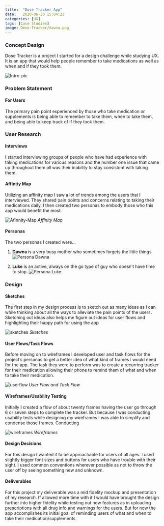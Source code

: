 ```yaml
---
title:  "Dose Tracker App"
date:   2020-06-30 15:04:23 
categories: [UX]
tags: [Case Studies]
image: Dose-Tracker/dawna.png
---
```

### Concept Design

Dose Tracker is a project I started for a design challenge while studying UX. It is an app that would help people remember to take medications as well as when and if they took them.

![Intro-pic](/images/Dose-Tracker/dosetrackerhero.png)



### Problem Statement
<p></p>

#### For Users
The primary pain point experienced by those who take medication or supplements is being able to remember to take them, when to take them, and being able to keep track of if they took them.

### User Research
<p></p>

#### Interviews
I started interviewing groups of people who have had experience with taking medications for various reasons and the number one issue that came up throughout them all was their inability to stay consistent with taking them.

#### Affinity Map
Utilizing an affinity map I saw a lot of trends among the users that I interviewed. They shared pain points and concerns relating to taking their medications daily. I then created two personas to embody those who this app would benefit the most.

![Afinnity-Map](/images/Dose-Tracker/anfinitymap.png)
*Affinity Map*

#### Personas
The two personas I created were...

1. **Dawna** is a very busy mother who sometimes forgets the little things
![Persona Dawna](/images/Dose-Tracker/dawna.png)

2. **Luke** is an active, always on the go type of guy who doesn’t have time to stop. 
![Persona Luke](/images/Dose-Tracker/luke.png)

### Design
#### Sketches
The first step in my design process is to sketch out as many ideas as I can while thinking about all the ways to alleviate the pain points of the users. Sketching out ideas also helps me figure out ideas for user flows and highlighting their happy path for using the app

![sketches](/images/Dose-Tracker/dtsketches.png)
*Sketches*

#### User Flows/Task Flows
Before moving on to wireframes I developed user and task flows for the project’s personas to get a better idea of what kind of frames I would need for the app. The task they were to perform was to create a recurring tracker for their medication allowing their phone to remind them of what and when to take their medication.

![userflow](/images/Dose-Tracker/mapdt.png)
*User Flow and Task Flow*

#### Wireframes/Usability Testing
Initially I created a flow of about twenty frames having the user go through 6 or seven steps to complete the tracker. But because I was conducting usability tests while designing my wireframes I was able to simplify and condense those frames. Conducting 

![wireframes](/images/Dose-Tracker/wireframesdt.png)
*Wireframes*

#### Design Decisions
For this design I wanted it to be approachable for users of all ages. I used slightly bigger font sizes and buttons for users who have trouble with their sight. I used common conventions wherever possible as not to throw the user off by seeing something new and unknown.

#### Deliverables
For this project my deliverable was a mid fidelity mockup and presentation of my research. If allowed more time with it I would have brought the design further into higher fidelity while testing out new features as in uploading prescriptions with all drug info and warnings for the users. But for now the app accomplishes its initial goal of reminding users of what and when to take their medication/supplements. 
 